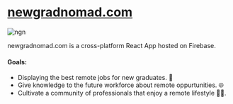 # [newgradnomad.com](https://newgradnomad.com/) 
![ngn](https://github.com/NewGradNomad/newgradnomad.com/actions/workflows/firebase-hosting-merge.yml/badge.svg) 

newgradnomad.com is a cross-platform React App hosted on Firebase. 
#### Goals:
- Displaying the best remote jobs for new graduates. 💼
- Give knowledge to the future workforce about remote oppurtunities. 🌐
- Cultivate a community of professionals that enjoy a remote lifestyle 🧑‍🌾.
